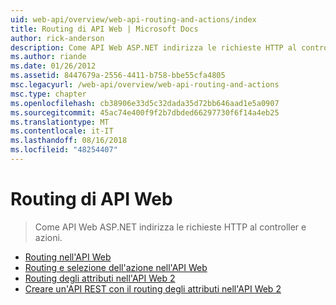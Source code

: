 ```yaml
---
uid: web-api/overview/web-api-routing-and-actions/index
title: Routing di API Web | Microsoft Docs
author: rick-anderson
description: Come API Web ASP.NET indirizza le richieste HTTP al controller e azioni.
ms.author: riande
ms.date: 01/26/2012
ms.assetid: 8447679a-2556-4411-b758-bbe55cfa4805
msc.legacyurl: /web-api/overview/web-api-routing-and-actions
msc.type: chapter
ms.openlocfilehash: cb38906e33d5c32dada35d72bb646aad1e5a0907
ms.sourcegitcommit: 45ac74e400f9f2b7dbded66297730f6f14a4eb25
ms.translationtype: MT
ms.contentlocale: it-IT
ms.lasthandoff: 08/16/2018
ms.locfileid: "48254407"
---
```

<a name="web-api-routing"></a>Routing di API Web
====================
> Come API Web ASP.NET indirizza le richieste HTTP al controller e azioni.


- [Routing nell'API Web](routing-in-aspnet-web-api.md)
- [Routing e selezione dell'azione nell'API Web](routing-and-action-selection.md)
- [Routing degli attributi nell'API Web 2](attribute-routing-in-web-api-2.md)
- [Creare un'API REST con il routing degli attributi nell'API Web 2](create-a-rest-api-with-attribute-routing.md)
